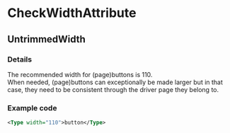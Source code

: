﻿---  
uid: Validator_2_10_3  
---

# CheckWidthAttribute

## UntrimmedWidth

### Details

The recommended width for (page)buttons is 110.  
When needed, (page)buttons can exceptionally be made larger but in that case, they need to be consistent through the driver page they belong to.

### Example code

```xml
<Type width="110">button</Type>
```
